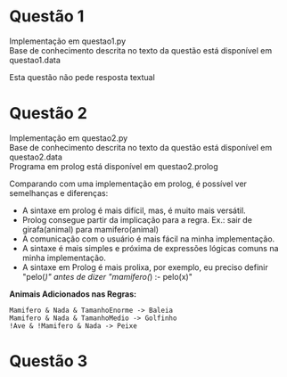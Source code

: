 # Questão 1
Implementação em questao1.py  
Base de conhecimento descrita no texto da questão está disponível em questao1.data  

Esta questão não pede resposta textual  

# Questão 2
Implementação em questao2.py  
Base de conhecimento descrita no texto da questão está disponível em questao2.data  
Programa em prolog está disponível em questao2.prolog

Comparando com uma implementação em prolog, é possível ver semelhanças e diferenças:
- A sintaxe em prolog é mais difícil, mas, é muito mais versátil.
- Prolog consegue partir da implicação para a regra. Ex.: sair de girafa(animal) para mamifero(animal)
- A comunicação com o usuário é mais fácil na minha implementação.
- A sintaxe é mais simples e próxima de expressões lógicas comuns na minha implementação.
- A sintaxe em Prolog é mais prolixa, por exemplo, eu preciso definir "pelo(_)" antes de dizer "mamifero(_) :- pelo(x)"

**Animais Adicionados nas Regras:**
```
Mamifero & Nada & TamanhoEnorme -> Baleia
Mamifero & Nada & TamanhoMedio -> Golfinho
!Ave & !Mamifero & Nada -> Peixe 
```

# Questão 3

